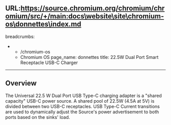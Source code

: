 URL:https://source.chromium.org/chromium/chromium/src/+/main:docs\website\site\chromium-os\donnettes\index.md
---
breadcrumbs:
- - /chromium-os
  - Chromium OS
page_name: donnettes
title: 22.5W Dual Port Smart Receptacle USB-C Charger
---

## Overview

The Universal 22.5 W Dual Port USB Type-C charging adapter is a "shared
capacity" USB-C power source. A shared pool of 22.5W (4.5A at 5V) is divided
between two USB-C receptacles. USB Type-C Current transitions are used to
dynamically adjust the Source's power advertisement to both ports based on the
sinks' load.

